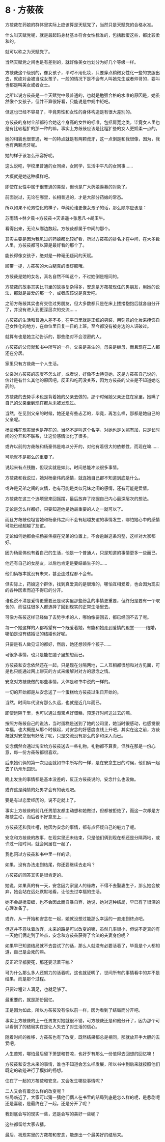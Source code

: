 <link rel="stylesheet" href="../../styles/text.css" />
<h1>8 · 方莜莜</h1>

方莜莜在药娘的群体里实际上应该算是天赋党了，当然只是天赋党的合格水准。

什么叫天赋党呢，就是最起码身材基本符合女性标准的，包括脸蛋这些，都比较柔和的。

就可以称之为天赋党了。

当然天赋党之间也是有差别的，就好像美女也划分为好几个等级一样。

方莜莜这个级别的，像女孩子，平时不用化妆，只要穿点稍微女性化一些的衣服出去，就绝对会被当成女孩子，一般的情况下是不会有人叫她先生或者帅哥的，要叫也都是叫美女或者女士。

之所以说方莜莜是一个天赋党中最普通的，也就是勉强合格的水准的原因是，她虽然像个女孩子，但并不算很好看，只能说是中规中矩吧。

但这也已经不容易了，毕竟男性和女性的身体构造是有很大差别的。

方莜莜的身材全部都符合她这个身高的女性的标准，包括肩宽之类，毕竟女人里也是有比较粗犷的那一种的嘛，事实上方莜莜应该是比粗犷些的女人更娇柔一点的。

她的相貌也很普通，唯一的特点就是有两颗虎牙，这一点倒是和我很像，因为，我也有两颗虎牙呢。

她的样子该怎么形容好呢。

这么说吧，学校里普通的女同桌，女同学，生活中平凡的女同事......

大概就是她这种模样吧。

即使在女性中属于很普通的类型，但也是广大药娘羡慕的对象了。

前面说过，无论在哪里，长相普通的，才是大部分药娘的常态。

所以如果不论男性化的样子，单纯论谁更像女孩子的话，那么顺序应该是：

苏雨晴→林夕晨→方莜莜→天语遥→张思凡→胡玉牛。

看得出来，无论从哪边数起，方莜莜都属于中间的那个。

其实主要是因为我见过的药娘都比较好看，所以方莜莜的排名才在中间，在大多数人里，方莜莜都可以算是最好看的那个了。

能长得像女孩子，绝对是一种毫无疑问的天赋。

顺带一提，方莜莜的大白腿真的很舒服哦。

方莜莜是她的女名，真名自然不叫这个，不过姓倒是相同的。

方莜莜的故事其实比书里的故事复杂得多，安念是方莜莜现任的男朋友，用她的说法，那就是最爱的那一个，或者应该说是真爱吧。

之前方莜莜其实也有交往过男朋友，但大多数都只是在床上搂搂抱抱后就各自分开了，并没有进入到更深层次的交流......

方莜莜的生活和普通人差不多，在平日里就是正统的男装，用刻意的化妆来掩饰自己女性化的地方，在单位里日复一日的上班，至今都没有被身边的人识破过。

就算有也是她主动告诉的，那些绝对不会泄密的人。

方莜莜的父母就和书中所写的一样，父亲是亲生的，母亲是继母，而且现在二人都还在分居。

家里只有方莜莜一个人生活。

父亲对方莜莜的态度不怎么好，或者说，好像不太待见她，这是方莜莜自己说的，估计是有什么其他的原因吧，反正和吃药没关系，因为方莜莜的父亲是不知道她吃药的。

方莜莜的去势手术也是背着她的父亲去做的，那个时候她父亲还住在家里，她瞒了自己的父亲至到现在都从未被发现过。

当然，在见到父亲的时候，她还是有些忐忑的，毕竟，再怎么样，那都是她自己的父亲呢。

杨豪伟在现实里也是存在的，当然不是叫这个名字，对她也是关照有加，只是长时间的分开和不联系，让这份感情淡化了很多。

或许以前的方莜莜和杨豪伟是难以分开的，对他有着很大的依赖性，而现在嘛......

可能就不是那么的重要了。

说起来有点残酷，但现实就是如此，时间总能冲淡很多事情。

方莜莜和我说过，她对杨豪伟的感情，就连她自己都不知道到底是什么。

或许是兄弟之间的友情，也有可能是类似兄妹之间的感情，还有可能是爱情。

方莜莜在这三个选项里来回摇摆，最后放弃了挖掘自己内心最深层次的想法。

无论是怎么样都好，只要知道他是她最重要的人之一就可以了。

而且方莜莜也坦言她和杨豪伟之间不会有超越友谊的事情发生，哪怕她心中的感情可能已经超越了友谊。

无论如何她都会把杨豪伟摆在兄弟的位置上，不会逾越这条沟壑，这样对大家都好。

因为杨豪伟也有着自己的生活，他是一个普通人，只是知道的事情更多一些而已。

他还有自己的女朋友，以后也肯定是要结婚生子的......

他们俩根本就没有未来，甚至连过程都不会有。

但实际上，药娘这个群体，找到真爱真的是很难的，哪怕互相爱着，也会因为现实的各种因素而迫不得已的分开。

谁也说不清是爱情更重要还是现实里那些纷乱的事情更重要，但终归是要有一个取舍的，而往往很多人都选择了回到现实的正常生活里去。

可像方莜莜这样已经做了去势手术的人，哪怕像要回去，都已经回不去了呢。

每一个她这样的人都希望有一个既爱着她，有能和她走到爱情的殿堂------结婚，哪怕是没有结婚证的结婚也好呢。

只要是有人做见证的都好，然后，她还想领养个孩子......

可很多事情，也只是能在脑子里想想而已。

方莜莜和安念依然还在一起，只是现在分隔两地，二人互相都很想和对方见面，可是也只能通过网上聊天的方式来缓解对对方的思念之情。

安念对方莜莜做的那些事情，大体是和书中说的一样的。

一切的开始都是从安念送了一个蛋糕给方莜莜过生日开始的。

当然，时间年代没有那么久远，也就是近几年而已。

即使远隔千里，也可以通过淘宝点好蛋糕，预定好时间送过去的嘛。

按照方莜莜自己的说法，当时蛋糕是送到了她的公司里，她当时很感动，也感觉很幸福，也大概是从那个时候起，对安念的好感度直线上升吧，其实在这之前，方莜莜就对安念很有好感了呢，只是交流没有那么的多和深入而已。

安念偶然会通过淘宝给方莜莜送去一些礼物，礼物都不算贵，但胜在那是一份心意，每一份方莜莜都很喜欢。

后来她们俩的第一次见面就如书中所写的一样，是在安念生日的时候，他们俩一起去了杭州乐园玩。

晚上发生的事情都是基本没差的，反正方莜莜说的，安念什么也没做。

或许这是纯情的处男才会有的表现吧。

要是有过恋爱经历的，说不定就上了。

事实上方莜莜的前几任男朋友都主动想和她做过，但都被拒绝了，而这一次却是方莜莜主动，而后者不好意思上......

方莜莜还和我吐槽，她因为安念的事情，都有点怀疑自己的魅力了呢。

安念和方莜莜的故事，在现实里还未结束，只是他们俩到现在都还是分隔两地，或许过一段时间，就会同居在一起了。

我也问过方莜莜和书中里一样的话。

如果，没有办法走到结尾，你还要继续去走吗？

方莜莜的回答其实是很肯定的。

她说，如果真的有一天，安念因为家里人的缘故，不得不去娶妻生子，那么她会放弃，她会站在远处默默地看，让他去过幸福的生活。

她不会胡搅蛮缠，也不会因此而自暴自弃，她说，她对这种结局，早已有了很深的心理准备了。

或许，从一开始和安念在一起，她就没想过能那么幸运的一直走到终点吧。

但这并不意味着放弃，未来的路是可以改变的嘛，虽然几率很小，但说不定真的有一天他们俩走到了终点，安念和方莜莜获得了合法的夫妻身份呢？

如果早已知道结局就不去尝试了的话，那么人就没有必要活着了，毕竟是个人都知道，自己是会死的嘛。

反正迟早都要死，那还要活着干嘛？

可为什么那么多人还努力的活着呢，这也就证明了，世间所有的事情看中的并不是结果，而是那个过程。

只要过程让人满足，也就足够了。

最重要的，就是那份回忆。

正是因为如此，所以方莜莜没有像以前一样，因为看到了结局而分开吧。

事实上方莜莜的上一任男友对她就很不错，可方莜莜还是和他分开了，因为那个可以看到了的结局实在是让人失去了对生活的信心。

随着时间的推移，方莜莜也有了改变，既然结果都总是相同，那就放开手大胆的去爱吧。

人生苦短，哪怕最后留下萧瑟和苍凉，也好歹有那么一份值得去回想的回忆嘛！

方莜莜和安念未来的事情，谁也不知道会怎么样发展，所以书中到后来就按照他们既定的轨迹进行了模拟的畅想。

住在了一起的方莜莜和安念，又会发生哪些事情呢？

二人又会有着怎么样的改变呢？\
结局临近了，大家可以猜一猜他们俩人在书里的结局到底是怎么样的呢，是悲剧呢还是喜剧，是最终在了一起，还是分开了呢？

我到底会写的现实一些，还是会写的美好一些呢？

这些都留给大家去猜。

最后，祝现实里的方莜莜和安念，能走出一个最美好的结局来。
